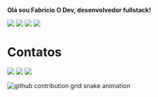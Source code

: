 <p><strong>Olá sou Fabricio O Dev, desenvolvedor fullstack!</strong></p>
 
 <div align="left">
  <div> 
<img src="https://img.shields.io/badge/HTML-e06b12?style=for-the-badge&logo=html5&logoColor=white" />
<img src="https://img.shields.io/badge/CSS-1283e0?&style=for-the-badge&logo=css3&logoColor=white" />
<img src="https://img.shields.io/badge/JavaScript-F7DF1E?style=for-the-badge&logo=javascript&logoColor=414141" />
<img src="https://img.shields.io/badge/Node.js-43853D?style=for-the-badge&logo=node.js&logoColor=white"/> <br/>
 

 </div>
<h1>Contatos</h1>
<div>
 <a href="https://www.instagram.com/f.pgstz"><img src="https://img.shields.io/badge/Instagram-E4405F?style=for-the-badge&logo=instagram&logoColor=white" /></a>
 <a href="devpaiola@gmail.com"><img src="https://img.shields.io/badge/Gmail-D14836?style=for-the-badge&logo=gmail&logoColor=white" /></a>
<a href="https://www.linkedin.com/in/fabrício-paiola-246923241/"><img src="https://img.shields.io/badge/LinkedIn-0077B5?style=for-the-badge&logo=linkedin&logoColor=white" /></a>
</div>

<!-- github workflow  -->

 ![github contribution grid snake animation](https://raw.githubusercontent.com/devjosecarlosteles/devjosecarlosteles/output/github-contribution-grid-snake.svg)


